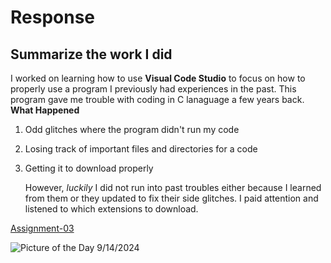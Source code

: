 # Response
## Summarize the work I did 

I worked on learning how to use **Visual Code Studio** to focus on how to properly use a program I previously had experiences in the past. This program gave me trouble with coding in C lanaguage
a few years back.
__What Happened__
1. Odd glitches where the program didn't run my code
2. Losing track of important files and directories for a code
3. Getting it to download properly

   However, *luckily* I did not run into past troubles either because I learned from them or they updated to fix their side glitches.
   I paid attention and listened to which extensions to download.
   
[Assignment-03](https://github.com/NikScherm/MART341-WebDesign/tree/main/assignment-03)
   
   ![Picture of the Day 9/14/2024](https://upload.wikimedia.org/wikipedia/commons/thumb/b/b7/Pers%C3%A9polis%2C_Ir%C3%A1n%2C_2016-09-24%2C_DD_15.jpg/750px-Pers%C3%A9polis%2C_Ir%C3%A1n%2C_2016-09-24%2C_DD_15.jpg)

   
